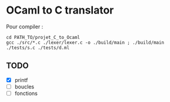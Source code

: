 # OCaml to C translator

Pour compiler :

```
cd PATH_TO/projet_C_to_Ocaml
gcc ./src/*.c ./lexer/lexer.c -o ./build/main ; ./build/main ./tests/s.c ./tests/d.ml
```

## TODO

- [x] printf
- [ ] boucles
- [ ] fonctions
